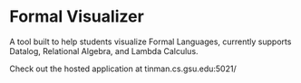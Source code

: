 # Formal Visualizer
A tool built to help students visualize Formal Languages, currently supports Datalog, Relational Algebra, and Lambda Calculus.

Check out the hosted application at tinman.cs.gsu.edu:5021/
